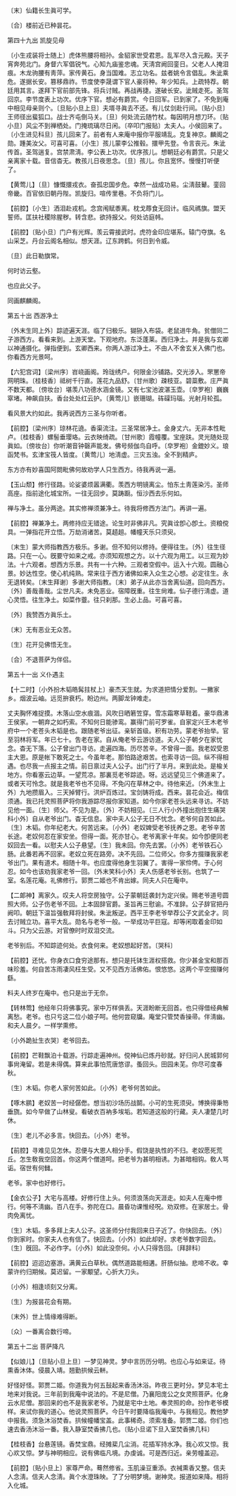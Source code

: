 <!-- { "loadSidebar": true } -->

〔末〕仙籍长生眞可学。



〔合〕楼前近已种昙花。 

第四十九出
凯旋见母

〔小生戎装将士随上〕虎体熊腰将相孙。金貂家世受君恩。乱军尽入含元殿。天子宵奔苑北门。身督六军倡锐气。心知九庙鉴忠魂。天淸宫阙回銮日。父老人人掩泪痕。木龙驹腰有靑萍。家传黄石。身当国难。志立功名。兹者姚令言倡乱。朱泚乘危。遂据长安。篡移鼎祚。节度使李晟谓下官人豪将种。年少知兵。上疏特荐。朝廷用其言。遂拜下官前部先锋。将兵讨贼。再战再捷。遂破长安。泚贼走死。圣驾回京。李节度表上功次。优序下官。想必有爵赏。今日回军。已到家了。不免到庵中相见母亲则个。〔旦贴小旦上旦〕夫壻寻眞去不还。有儿仗剑赴行间。〔贴小旦〕王师径出蜚狐口。战士齐屯倒马关。〔旦〕何处流云随竹杖。每因明月想刀环。〔贴小旦〕风尘不到禅栖处。门掩琉璃尽日闲。〔卒叩门报贴〕太夫人。小侯回来了。〔小生进见科旦〕孩儿回来了。前者有人来庵中报你平服靖乱。克复神京。麟阁之勋。踵美汝父。可喜可喜。〔小生〕孩儿蒙李公推毂。擐甲先登。令言丧元。朱泚传首。圣驾遄复。宫禁肃淸。李公表上功次。优序孩儿。想朝廷必有爵赏。只是父亲离家十载。音信杳无。教孩儿日夜思念。〔旦〕孩儿。你且宽怀。慢慢打听便了。 

【黄莺儿】〔旦〕慷慨擐戎衣。奋孤忠国步危。幸然一战成功易。尘淸鼓鼙。銮回帝畿。百官依旧朝丹陛。凯旋归。喧传里巷。不负将门儿。

【前腔】〔小生〕洒泪赴戎机。念宫闱赋黍离。枕戈蓐食无回计。临风禡旗。盟天誓师。匡扶社稷除腥秽。转含悲。欲持报父。何处访庭帏。

【前腔】〔贴小旦〕门户有光辉。羡云霄接武时。虎符金印应堪系。辕门夺旗。名山采芝。丹台云阁名相似。想天涯。辽东跨鹤。何日到令威。

〔旦〕此日勒旗常。



何时访云壑。

也应此父子。



同画麒麟阁。 

第五十出
西游净土

〔外末生同上外〕踪迹遍天涯。临了归极乐。猢狲入布袋。老鼠进牛角。贫僧同二子游西方。看看来到。上游天堂。下观地府。东泛蓬莱。西归净土。并是我与玄卿以神通摄化。弹指便到。玄卿西来。你两人游过净土。不由人不舍玄关入佛门也。你看西方光景呵。 

【六犯宫词】〔梁州序〕岧峣画阁。玲珑绣户。何限金沙铺路。交光涉入。罘罳帝网明珠。〔桂枝香〕祗树千行直。莲花九品舒。〔甘州歌〕疎枝亚。碧蘂敷。庄严眞不数天都。〔傍妆台〕堪羡八功德水涵金镜。又有七宝池波湛玉壶。〔皁罗袍〕巍巍窣堵。神飙自扶。香台处处红云护。〔黄莺儿〕嵌珊瑚。砗磲玛瑙。光射月轮孤。

看风景大约如此。我再说西方三圣与你听者。 

【前腔】〔梁州序〕琼林花遶。香渠流注。三圣常居净土。金身丈六。无非本性毗卢。〔桂枝香〕螺髻垂璎珞。云衣映绮疏。〔甘州歌〕霞幢覆。宝座趺。灵光随处现眞如。〔傍妆台〕你听潮音钟磬声能发。佛号频伽鸟自呼。〔皁罗袍〕金鎞妙义。琅函梵书。玄津宝筏人皆度。〔黄莺儿〕地淸虚。三灾五浊。全不到精庐。

东方亦有妙喜国阿閦毗佛何故劝学人只生西方。待我再说一遍。 

【玉山颓】修行径路。论娑婆烦嚣满衢。羡西方明镜离尘。怕东土靑莲染污。圣师高座。指前途化城宝所。一往无回步。莫踌蹰。恒沙西去乐何如。

禅与净土。虽分两途。其实修禅须兼净土。待我将修西方法门。再讲一遍。 

【前腔】禅兼净土。两修持应无错途。论生时非佛非凡。究眞诠卽心卽土。资粮傥具。一弹指花开立悟。万劫消诸苦。莫趦趄。幡幢天乐只须臾。

〔末生〕蒙大师指教西方极乐。多谢。但不知何以修持。便得往生。〔外〕往生径路。只在一心。旣要守如来之戒。亦须知观想之方。以十六观为用工。以三观为妙法。十六观者。想西方乐景。共有一十六种。三观者空假中。运入十六观。圆融心景。妙达性空。使心机纯熟。常来往于西方诸佛如来入众生之心想。必定往生。永无退转矣。〔末生拜谢〕多谢大师指教。〔末〕弟子从此亦当舍离仙道。回向西方。〔外〕善哉善哉。尘世凡夫。未免恶业。宿障旣重。往生尙难。仙子德行淸虚。道心灵悟。往生净土。如菜作虀。往只刹那。生必上品。可喜可喜。 

〔外〕我赞西方眞乐土。



〔末〕无有恶业无众苦。

〔生〕花开见佛悟无生。



〔合〕不退菩萨为伴侣。 

第五十一出
义仆遇主

【十二时】〔小外扮木韬皓髯拄杖上〕豪杰天生就。为求道把情分爱割。一撇家乡。烟波云岫。远觅拚衰朽。盼边州。两脚龙钟难走。

丈夫胸怀难捉摸。木落山空水痕涸。风吹日晒箬笠穿。雪冻霜寒草鞋着。豪华鼎沸王侯家。一朝弃之如朽索。不知何日能骖鸾。赢得门前可罗雀。自家定兴王木老爷府中一个老苍头木韬是也。跟随老爷出征。亲斩首级。积有功劳。蒙老爷抬举。官至羽林将军。年已七十。吿老在家。自从俺老爷云游访道。夫人公子朝夕在家忧念。杳无下落。公子曾出门寻访。走遍四海。历尽苦辛。不曾得一面。我老奴受恩主大恩。原是帐下敢死之士。今虽年老。那怕路途艰苦。也索寻访一回。纵不得相遇。也尽我一点报主之情。前日禀过夫人公子。出门行了半月。来到此处。是楡关地方。你看塞云边草。一望荒凉。那裏觅老爷踪迹。呀。远远望见三个佛道来了。或者天可怜念。就是我老爷也不见得。不免闪在草林之中。待他来近。〔外末生上外〕九地攒眉入。三天掉臂行。洪炉百炼过。宝剑铸将成。西来。昙花会近。梅信须通。我已托灵照菩萨将你我游踪尽报你家知道。如今你家老苍头远来寻访。不妨见他一面。〔生〕师父。不见为是。〔外〕不妨相见。〔三人行小外撞出抱住生痛哭科小外〕自从老爷出门。杳无信息。家中夫人公子无日不忧念。老爷何自苦如此。〔生〕木韬。你年纪老大。何苦远来。〔小外〕老奴婢受老爷抚养之恩。老爷辛苦长途。老奴何忍在家安坐。但得一面。死亦甘心。老爷离家十年矣。如今卽便同老奴回去一看。以慰夫人公子悬望。〔生〕我未回。你先去罢。〔小外〕老爷铁石心肠。此番若再不回家。老奴立死在路旁。决不先回。二位师父。你多方掇赚我家老爷出门。果有道术。相随十年。也应度得他身生羽翼了。害得一家伶俜。于心何忍。如今也该劝我家老爷一回。〔外末笑科小外〕夫人伤感老爷长别。也筑了一室。名莲花庵。礼佛修行。郭贾二姬也不肯出嫁。同夫人只在庵中。 

【二郞神】离家久。叹夫人将空房独守。公子蒙朝廷袭封为定兴侯。赐老爷道号圆照大师。公子伤老爷不回。上本固辞官爵。圣旨再三慰谕。不准辞。公子辞官把丹阙叩。朝廷下温旨强敎拜将封侯。朱泚叛逆。西平王李老爷举荐公子文武全才。同去讨贼立功。喜平大乱。勋名与老爷一般。一举成功平巨寇。却等闲取着金印如斗。只为父云游。对官僚时时双泪交流。

老爷别后。不知踪迹何处。衣食何来。老奴想起好苦。〔哭科〕 

【前腔】还忧。你身衣口食穷途那有。想只是托钵生涯权搭救。你少甚金宝和那百味珍羞。何自苦冻雨凄风枉生受。又不见西方活佛佑。恨悠悠。这两个平空掇赚何繇。

料夫人终岁在庵中。也只是出于无奈。 

【转林莺】他经年只将佛事究。家中万样俱丢。天涯盼断无回首。也只得借经典解离愁。老爷。也只亏这二位小娘子呵。他何尝窥牖。庵堂只管焚香操帚。伴淸幽。和夫人晨夕。一样学熏修。

〔小外跪扯生衣哭〕老爷回去。 

【前腔】芒鞋飘泊十载游。行踪走遍神州。傥神仙已炼丹砂就。好归问人民城郭何事尙淹留。若是未得偶。算来此事怕荒唐悠谬。蚤回头。田园未芜。你尽可度春秋。

〔生〕木韬。你老人家何苦如此。〔小外〕老爷何苦如此。 

【啄木鹂】老奴苦一时经僝僽。想当初沙场历战鬬。小可的生死须臾。博换得秉笏垂旒。如今早做了山林叟。看破衣百衲多埃垢。若知道这般的行藏。夫人凄楚几时休。

〔生〕老儿不必多言。快回去。〔小外〕老爷。 

【前腔】寻难见见怎休。忍便与大恩人相分手。假饶是执性的不归。老奴愿死荒丘。怎生敎我空回首。你这两个僧道呵。把老爷为甚明相诱。为甚暗相钩。敎人骂诟。宿世有何雠。

老爷。家中也好修行。 

【金衣公子】大宅与高楼。好修行住上头。何须浪荡向天涯走。如夫人在庵中修行。何等不淸幽。百八在手。弥陀在口。晨昏功课惟经呪。劝双修。在家居士。骨肉免离忧。

〔生〕木韬。多多拜上夫人公子。这圣师分付我回来日子近了。你快回去。〔外〕你到家时。你家夫人也有信了。快回去。〔小外〕如此却好。求老爷数字回去。〔生〕旣回。不必作字。〔小外〕如此没奈何。小人只得吿回。〔拜辞科〕 

【前腔】迢迢边塞游。满黄云白草秋。偶然道路能相遘。肝肠似抽。悲啼不收。幸蒙许约归期候。莫迟留。一家颙望。心折大刀头。

〔小外〕相逢顷刻又分离。



〔生〕为报昙花会有期。

〔末外〕世上情缘难得断。



〔众〕一番离合数行啼。 

第五十二出
菩萨降凡

【似娘儿】〔旦贴小旦上旦〕一梦见神灵。梦中言历历分明。也应心与如来证。待熏香沐体。侵晨入靖。翘勤拱候云軿。

好怪好怪。郭贾二姬。你道我为何五鼔起来香汤沐浴。昨夜三更时分。梦见本宅土地来对我说。三年前到我庵中说法的。不是尼僧。乃襄阳庞公之女灵照菩萨。化身云水尼僧。那回来的也不是我家老爷。乃就是宅中土地。奉灵照的命。扮作老爷模样。来试你我的道心。他说灵照菩萨。今日午时要降临我庵中。与我相见。教他梦中报我。须急沐浴焚香。拱候幢幡宝盖。此事稀奇。须索准备。郭贾二姬。你们也速去香汤沐浴一番。我入静室焚香拂几也。〔贴小旦诺下旦入室焚香拂几科〕 

【桂枝香】台悬莲镜。香焚宝鼎。经摊棐几尘消。花插军持水净。我心欢又惊。我心欢又惊。梦与神明相应。说有佛临凡境。办虔诚。可是西归近。亲劳幢盖迎。

【前腔】〔贴小旦上〕家尊严命。蓦然修省。玉肌澡豆重添。衣裓熏香又整。信夫人念淸。信夫人念淸。眞个水澄珠映。了了分明梦境。谢神灵。报道如来降。相将入化城。


